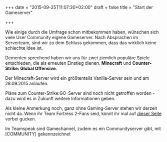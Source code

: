 +++
date = "2015-09-25T11:07:30+02:00"
draft = false
title = "Start der Gameserver"

+++
<p>Wie einige durch die Umfrage schon mitbekommen haben, w&uuml;nschen sich viele User Community eigene Gameserver. Nach Absprachen im Serverteam, sind wir zu dem Schluss gekommen, dass das wirklich keine schlechte Idee ist.</p>
<p> Dementen sprechend haben wir uns für zwei ziemlich popul&auml;re Spiele entschieden, die als erneuten Einstieg dienen. <strong>Minecraft</strong> und <strong>Counter-Strike: Global Offensive</strong>.</p> 

<p>Der Minecraft-Server wird ein gr&ouml;&szlig;tenteils Vanilla-Server sein und am 28.09.2015 anlaufen.</p>
<p>Pläne zum Counter-Strike:GO-Server sind noch nicht getroffen worden - dazu wird es in Zukunft weitere Informationen geben.</p>

<p>Als kleine Anmerkung noch, ganz ohne Gaming-Server stehen wir derzeit nicht da. Wenn ihr Team Fortress 2-Fans seid, könnt ihr mal auf <a href="https://hlstats.biocrafting.net">dieser Seite</a> vorbei gucken. </p>


<p>Im Teamspeak sind Gamechannel, zudem es ein Communityserver gibt, mit [COMMUNITY] gekennzeichnet
